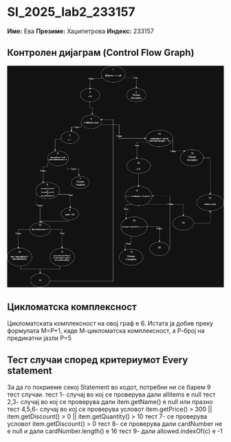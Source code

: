 # SI_2025_lab2_233157
**Име:** Ева 
**Презиме:** Хаџипетрова 
**Индекс:** 233157
## Контролен дијаграм (Control Flow Graph)
![Control Flow Graph](https://github.com/evahadjipetrova/SI_2025_lab2_233157/blob/main/Lab2CFG.drawio.png?raw=true)
## Цикломатска комплексност
Цикломатската комплексност на овој граф е 6. Истата ја добив преку формулата M=P+1, каде М-цикломатска комплексност, а Р-број на предикатни јазли Р=5
## Тест случаи според критериумот Every statement
За да го покриеме секој Statement во кодот, потребни ни се барем 9 тест случаи.
тест 1- случај во кој се проверува дали allitems e null
тест 2,3- случај во кој се проверува дали item.getName() е null или празно 
тест 4,5,6- случај во кој се проверува условот item.getPrice() > 300 || item.getDiscount() > 0 || item.getQuantity() > 10
тест 7- се проверува условот item.getDiscount() > 0
тест 8- се проверува дали cardNumber не е null и дали cardNumber.length() е 16
тест 9- дали allowed.indexOf(c) е -1

